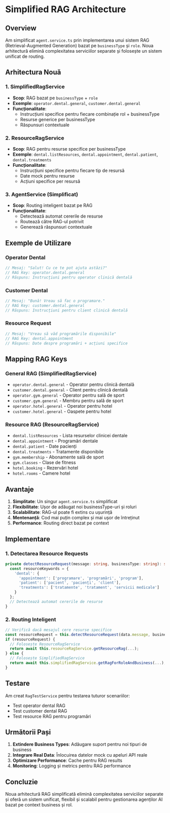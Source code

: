 # Simplified RAG Architecture

## Overview

Am simplificat `agent.service.ts` prin implementarea unui sistem RAG (Retrieval-Augmented Generation) bazat pe `businessType` și `role`. Noua arhitectură elimină complexitatea serviciilor separate și folosește un sistem unificat de routing.

## Arhitectura Nouă

### 1. SimplifiedRagService
- **Scop**: RAG bazat pe `businessType` + `role`
- **Exemple**: `operator.dental.general`, `customer.dental.general`
- **Funcționalitate**: 
  - Instrucțiuni specifice pentru fiecare combinație rol + businessType
  - Resurse generice per businessType
  - Răspunsuri contextuale

### 2. ResourceRagService
- **Scop**: RAG pentru resurse specifice per businessType
- **Exemple**: `dental.listResources`, `dental.appointment`, `dental.patient`, `dental.treatments`
- **Funcționalitate**:
  - Instrucțiuni specifice pentru fiecare tip de resursă
  - Date mock pentru resurse
  - Acțiuni specifice per resursă

### 3. AgentService (Simplificat)
- **Scop**: Routing inteligent bazat pe RAG
- **Funcționalitate**:
  - Detectează automat cererile de resurse
  - Routează către RAG-ul potrivit
  - Generează răspunsuri contextuale

## Exemple de Utilizare

### Operator Dental
```typescript
// Mesaj: "Salut! Cu ce te pot ajuta astăzi?"
// RAG Key: operator.dental.general
// Răspuns: Instrucțiuni pentru operator clinică dentală
```

### Customer Dental
```typescript
// Mesaj: "Bună! Vreau să fac o programare."
// RAG Key: customer.dental.general
// Răspuns: Instrucțiuni pentru client clinică dentală
```

### Resource Request
```typescript
// Mesaj: "Vreau să văd programările disponibile"
// RAG Key: dental.appointment
// Răspuns: Date despre programări + acțiuni specifice
```

## Mapping RAG Keys

### General RAG (SimplifiedRagService)
- `operator.dental.general` - Operator pentru clinică dentală
- `customer.dental.general` - Client pentru clinică dentală
- `operator.gym.general` - Operator pentru sală de sport
- `customer.gym.general` - Membru pentru sală de sport
- `operator.hotel.general` - Operator pentru hotel
- `customer.hotel.general` - Oaspete pentru hotel

### Resource RAG (ResourceRagService)
- `dental.listResources` - Lista resurselor clinicei dentale
- `dental.appointment` - Programări dentale
- `dental.patient` - Date pacienți
- `dental.treatments` - Tratamente disponibile
- `gym.membership` - Abonamente sală de sport
- `gym.classes` - Clase de fitness
- `hotel.booking` - Rezervări hotel
- `hotel.rooms` - Camere hotel

## Avantaje

1. **Simplitate**: Un singur `agent.service.ts` simplificat
2. **Flexibilitate**: Ușor de adăugat noi businessType-uri și roluri
3. **Scalabilitate**: RAG-ul poate fi extins cu ușurință
4. **Mentenanță**: Cod mai puțin complex și mai ușor de întreținut
5. **Performance**: Routing direct bazat pe context

## Implementare

### 1. Detectarea Resource Requests
```typescript
private detectResourceRequest(message: string, businessType: string): string | null {
  const resourceKeywords = {
    'dental': {
      'appointment': ['programare', 'programări', 'program'],
      'patient': ['pacient', 'pacienți', 'client'],
      'treatments': ['tratamente', 'tratament', 'servicii medicale']
    }
  };
  // Detectează automat cererile de resurse
}
```

### 2. Routing Inteligent
```typescript
// Verifică dacă mesajul cere resurse specifice
const resourceRequest = this.detectResourceRequest(data.message, businessType);
if (resourceRequest) {
  // Folosește ResourceRagService
  return await this.resourceRagService.getResourceRag(...);
} else {
  // Folosește SimplifiedRagService
  return await this.simplifiedRagService.getRagForRoleAndBusiness(...);
}
```

## Testare

Am creat `RagTestService` pentru testarea tuturor scenariilor:
- Test operator dental RAG
- Test customer dental RAG  
- Test resource RAG pentru programări

## Următorii Pași

1. **Extindere Business Types**: Adăugare suport pentru noi tipuri de business
2. **Integrare Real Data**: Înlocuirea datelor mock cu apeluri API reale
3. **Optimizare Performance**: Cache pentru RAG results
4. **Monitoring**: Logging și metrics pentru RAG performance

## Concluzie

Noua arhitectură RAG simplificată elimină complexitatea serviciilor separate și oferă un sistem unificat, flexibil și scalabil pentru gestionarea agenților AI bazat pe context business și rol.
